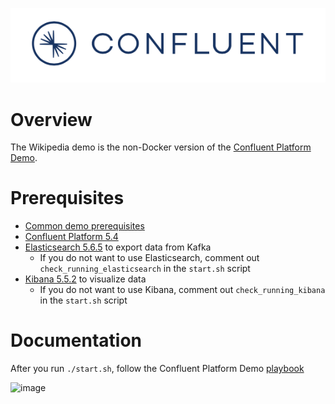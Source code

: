 ![image](../images/confluent-logo-300-2.png)

# Overview

The Wikipedia demo is the non-Docker version of the [Confluent Platform Demo](https://docs.confluent.io/current/tutorials/cp-demo/docs/index.html).

# Prerequisites

* [Common demo prerequisites](https://github.com/confluentinc/examples#prerequisites)
* [Confluent Platform 5.4](https://www.confluent.io/download/)
* [Elasticsearch 5.6.5](https://www.elastic.co/downloads/past-releases/elasticsearch-5-6-5) to export data from Kafka
  * If you do not want to use Elasticsearch, comment out ``check_running_elasticsearch`` in the ``start.sh`` script
* [Kibana 5.5.2](https://www.elastic.co/downloads/past-releases/kibana-5-5-2) to visualize data
  * If you do not want to use Kibana, comment out ``check_running_kibana`` in the ``start.sh`` script

# Documentation

After you run `./start.sh`, follow the Confluent Platform Demo [playbook](https://docs.confluent.io/current/tutorials/cp-demo/docs/index.html)

![image](images/wikipedia-dashboard.png)
